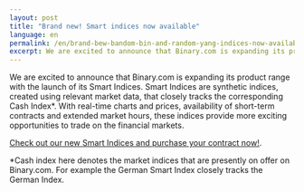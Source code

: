 ```yaml
---
layout: post
title: "Brand new! Smart indices now available"
language: en
permalink: /en/brand-bew-bandom-bin-and-random-yang-indices-now-available/
excerpt: We are excited to announce that Binary.com is expanding its product range with the launch of its Smart Indices.  
---
```


We are excited to announce that Binary.com is expanding its product range with the launch of its Smart Indices. Smart Indices are synthetic indices, created using relevant market data, that closely tracks the corresponding Cash Index*. With real-time charts and prices, availability of short-term contracts and extended market hours, these indices provide more exciting opportunities to trade on the 
financial markets. 

[Check out our new Smart Indices and purchase your contract now!](https://www.binary.com/).

*Cash index here denotes the market indices that are presently on offer on Binary.com. For example the German Smart Index closely tracks the German Index. 